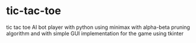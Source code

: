 # tic-tac-toe
tic tac toe AI bot player with python using minimax with alpha-beta pruning algorithm
and with simple GUI implementation for the game using tkinter
